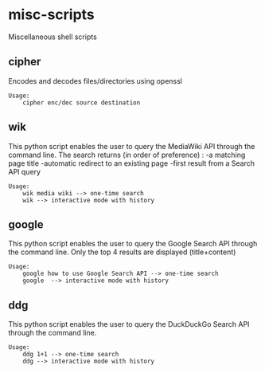 misc-scripts
============
Miscellaneous shell scripts

cipher
------
Encodes and decodes files/directories using openssl

	Usage:
		cipher enc/dec source destination

wik
---
This python script enables the user to query the MediaWiki API through the 
command line. The search returns (in order of preference) :
-a matching page title
-automatic redirect to an existing page
-first result from a Search API query

	Usage:
		wik media wiki --> one-time search
		wik	--> interactive mode with history

google
------
This python script enables the user to query the Google Search API through the 
command line. Only the top 4 results are displayed (title+content)

	Usage:
		google how to use Google Search API --> one-time search
		google	--> interactive mode with history

ddg
---
This python script enables the user to query the DuckDuckGo Search API through the 
command line.

	Usage:
		ddg 1+1 --> one-time search
		ddg	--> interactive mode with history
